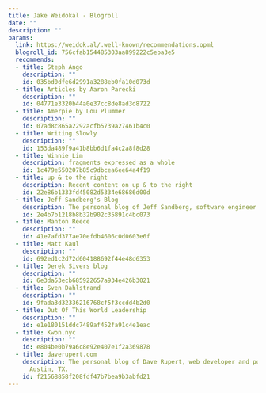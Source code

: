 ```yaml
---
title: Jake Weidokal - Blogroll
date: ""
description: ""
params:
  link: https://weidok.al/.well-known/recommendations.opml
  blogroll_id: 756cfab154485303aa899222c5eba3e5
  recommends:
  - title: Steph Ango
    description: ""
    id: 035bd0dfe6d2991a3288eb0fa10d073d
  - title: Articles by Aaron Parecki
    description: ""
    id: 04771e3320b44a0e37cc8de8ad3d8722
  - title: Amerpie by Lou Plummer
    description: ""
    id: 07ad8c865a2292acfb5739a27461b4c0
  - title: Writing Slowly
    description: ""
    id: 153da489f9a41b8bb6d1fa4c2a8f8d28
  - title: Winnie Lim
    description: fragments expressed as a whole
    id: 1c479e550207b85c9dbcea6ee64a4f19
  - title: up & to the right
    description: Recent content on up & to the right
    id: 22e86b1333fd45082d5334e68686d00d
  - title: Jeff Sandberg's Blog
    description: The personal blog of Jeff Sandberg, software engineer
    id: 2e4b7b1218b8b32b902c35891c4bc073
  - title: Manton Reece
    description: ""
    id: 41e7afd377ae70efdb4606c0d0603e6f
  - title: Matt Kaul
    description: ""
    id: 692ed1c2d72d604188692f44e48d6353
  - title: Derek Sivers blog
    description: ""
    id: 6e3da53ecb685922657a934e426b3021
  - title: Sven Dahlstrand
    description: ""
    id: 9fada3d32336216768cf5f3ccdd4b2d0
  - title: Out Of This World Leadership
    description: ""
    id: e1e180151ddc7489af452fa91c4e1eac
  - title: Kwon.nyc
    description: ""
    id: e804be0b79a6c8e92e407e1f2a369878
  - title: daverupert.com
    description: The personal blog of Dave Rupert, web developer and podcaster from
      Austin, TX.
    id: f21568858f208fdf47b7bea9b3abfd21
---
```

